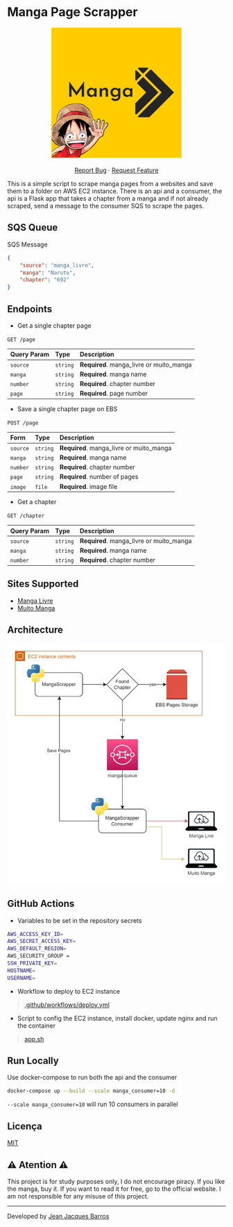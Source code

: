 # Manga Page Scrapper

<p align="center">
    <img src="https://raw.githubusercontent.com/jjeanjacques10/mangajj/main/files/MangaJJLogo.jpg" width="300"/>
    <br />
    <br />
    <a href="https://github.com/jjeanjacques10/manga-scrapper-api/issues">Report Bug</a>
    ·
    <a href="https://github.com/jjeanjacques10/manga-scrapper-api/issues">Request Feature</a>
</p>

This is a simple script to scrape manga pages from a websites and save them to a folder on AWS EC2 instance. There is an api and a consumer, the api is a Flask app that takes a chapter from a manga and if not already scraped, send a message to the consumer SQS to scrape the pages.

## SQS Queue

SQS Message

``` json
{
    "source": "manga_livre",
    "manga": "Naruto",
    "chapter": "692"
}
```

## Endpoints

- Get a single chapter page

`GET /page`

| Query Param   | Type       | Description                           |
| :---------- | :--------- | :---------------------------------- |
| `source` | `string` | **Required**. manga_livre or muito_manga |
| `manga` | `string` | **Required**. manga name |
| `number` | `string` | **Required**. chapter number |
| `page` | `string` | **Required**. page number |

- Save a single chapter page on EBS

`POST /page`

| Form   | Type       | Description                           |
| :---------- | :--------- | :---------------------------------- |
| `source` | `string` | **Required**. manga_livre or muito_manga |
| `manga` | `string` | **Required**. manga name |
| `number` | `string` | **Required**. chapter number |
| `page` | `string` | **Required**. number of pages |
| `image` | `file` | **Required**. image file |

- Get a chapter

`GET /chapter`

| Query Param   | Type       | Description                           |
| :---------- | :--------- | :---------------------------------- |
| `source` | `string` | **Required**. manga_livre or muito_manga |
| `manga` | `string` | **Required**. manga name |
| `number` | `string` | **Required**. chapter number |

## Sites Supported

- [Manga Livre](https://mangalivre.net/)
- [Muito Manga](https://muitomanga.com/)

## Architecture

<img src="./files/diagram.jpg" width=600>

## GitHub Actions

- Variables to be set in the repository secrets

``` bash
AWS_ACCESS_KEY_ID=
AWS_SECRET_ACCESS_KEY=
AWS_DEFAULT_REGION=
AWS_SECURITY_GROUP =
SSH_PRIVATE_KEY=
HOSTNAME=
USERNAME=
```

- Workflow to deploy to EC2 instance

> [.github/workflows/deploy.yml](.github/workflows/deploy.yml)

- Script to config the EC2 instance, install docker, update nginx and run the container

> [app.sh](app.sh)

## Run Locally

Use docker-compose to run both the api and the consumer

``` bash
docker-compose up --build --scale manga_consumer=10 -d
```

```--scale manga_consumer=10``` will run 10 consumers in parallel

## Licença

[MIT](https://choosealicense.com/licenses/mit/)

## ⚠ Atention ⚠

This project is for study purposes only, I do not encourage piracy. If you like the manga, buy it. If you want to read it for free, go to the official website. I am not responsible for any misuse of this project.

---
Developed by [Jean Jacques Barros](https://github.com/jeanjacques10)
